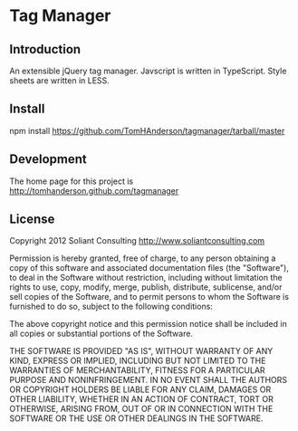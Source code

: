 Tag Manager
===========

Introduction
------------
An extensible jQuery tag manager.
Javscript is written in TypeScript. 
Style sheets are written in LESS. 

Install
-------
npm install https://github.com/TomHAnderson/tagmanager/tarball/master

Development
------------------
The home page for this project is http://tomhanderson.github.com/tagmanager

License
-------
Copyright 2012 Soliant Consulting
http://www.soliantconsulting.com

Permission is hereby granted, free of charge, to any person obtaining
a copy of this software and associated documentation files (the
"Software"), to deal in the Software without restriction, including
without limitation the rights to use, copy, modify, merge, publish,
distribute, sublicense, and/or sell copies of the Software, and to
permit persons to whom the Software is furnished to do so, subject to
the following conditions:

The above copyright notice and this permission notice shall be
included in all copies or substantial portions of the Software.

THE SOFTWARE IS PROVIDED "AS IS", WITHOUT WARRANTY OF ANY KIND,
EXPRESS OR IMPLIED, INCLUDING BUT NOT LIMITED TO THE WARRANTIES OF
MERCHANTABILITY, FITNESS FOR A PARTICULAR PURPOSE AND
NONINFRINGEMENT. IN NO EVENT SHALL THE AUTHORS OR COPYRIGHT HOLDERS BE
LIABLE FOR ANY CLAIM, DAMAGES OR OTHER LIABILITY, WHETHER IN AN ACTION
OF CONTRACT, TORT OR OTHERWISE, ARISING FROM, OUT OF OR IN CONNECTION
WITH THE SOFTWARE OR THE USE OR OTHER DEALINGS IN THE SOFTWARE.
